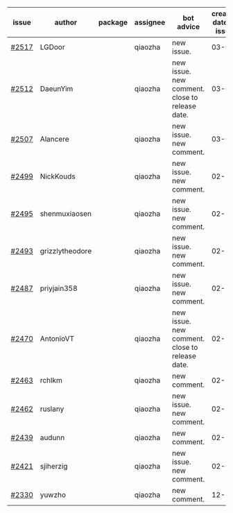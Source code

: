 | issue | author | package | assignee | bot advice | created date of issue | target release date | date from target |
| ------ | ------ | ------ | ------ | ------ | ------ | ------ | :-----: |
| [#2517](https://github.com/Azure/sdk-release-request/issues/2517) | LGDoor |  | qiaozha | new issue. | 03-09 | 03-14 |  |
| [#2512](https://github.com/Azure/sdk-release-request/issues/2512) | DaeunYim |  | qiaozha | new issue. new comment. close to release date.  | 03-03 | 03-07 | -2 |
| [#2507](https://github.com/Azure/sdk-release-request/issues/2507) | Alancere |  | qiaozha | new issue. new comment. | 03-03 | 03-17 |  |
| [#2499](https://github.com/Azure/sdk-release-request/issues/2499) | NickKouds |  | qiaozha | new issue. new comment. | 02-25 | 03-02 |  |
| [#2495](https://github.com/Azure/sdk-release-request/issues/2495) | shenmuxiaosen |  | qiaozha | new issue. new comment. | 02-25 | 03-01 |  |
| [#2493](https://github.com/Azure/sdk-release-request/issues/2493) | grizzlytheodore |  | qiaozha | new issue. new comment. | 02-25 | 03-01 |  |
| [#2487](https://github.com/Azure/sdk-release-request/issues/2487) | priyjain358 |  | qiaozha | new issue. new comment. | 02-25 | 03-14 |  |
| [#2470](https://github.com/Azure/sdk-release-request/issues/2470) | AntonioVT |  | qiaozha | new issue. new comment. close to release date.  | 02-18 | 03-07 | -2 |
| [#2463](https://github.com/Azure/sdk-release-request/issues/2463) | rchlkm |  | qiaozha | new comment. | 02-18 | 02-28 |  |
| [#2462](https://github.com/Azure/sdk-release-request/issues/2462) | ruslany |  | qiaozha | new issue. new comment. | 02-18 | 03-01 |  |
| [#2439](https://github.com/Azure/sdk-release-request/issues/2439) | audunn |  | qiaozha | new comment. | 02-10 | 02-14 |  |
| [#2421](https://github.com/Azure/sdk-release-request/issues/2421) | sjiherzig |  | qiaozha | new issue. new comment. | 02-07 | 02-15 |  |
| [#2330](https://github.com/Azure/sdk-release-request/issues/2330) | yuwzho |  | qiaozha | new comment. | 12-22 | 01-17 |  |
